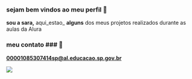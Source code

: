 ### sejam bem vindos ao meu perfil 👸

**sou a sara,** aqui_estao_ **alguns** dos meus projetos realizados durante as aulas da Alura

### meu contato ### 📧

**00001085307414sp@al.educacao.sp.gov.br**

![](https://tenor.com/pt-BR/view/peachcute-peachhappy-peach-goma-and-gif-24438572)
